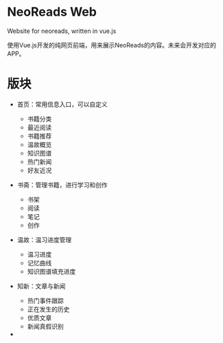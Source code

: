 # NeoReads Web

Website for neoreads, written in vue.js

使用Vue.js开发的纯网页前端，用来展示NeoReads的内容。未来会开发对应的APP。

# 版块

- 首页：常用信息入口，可以自定义
  - 书籍分类
  - 最近阅读
  - 书籍推荐
  - 温故概览
  - 知识图谱
  - 热门新闻
  - 好友近况

- 书斋：管理书籍，进行学习和创作
  - 书架
  - 阅读
  - 笔记
  - 创作

- 温故：温习进度管理
  - 温习进度
  - 记忆曲线
  - 知识图谱填充进度

- 知新：文章与新闻
  - 热门事件跟踪
  - 正在发生的历史
  - 优质文章
  - 新闻真假识别

- 